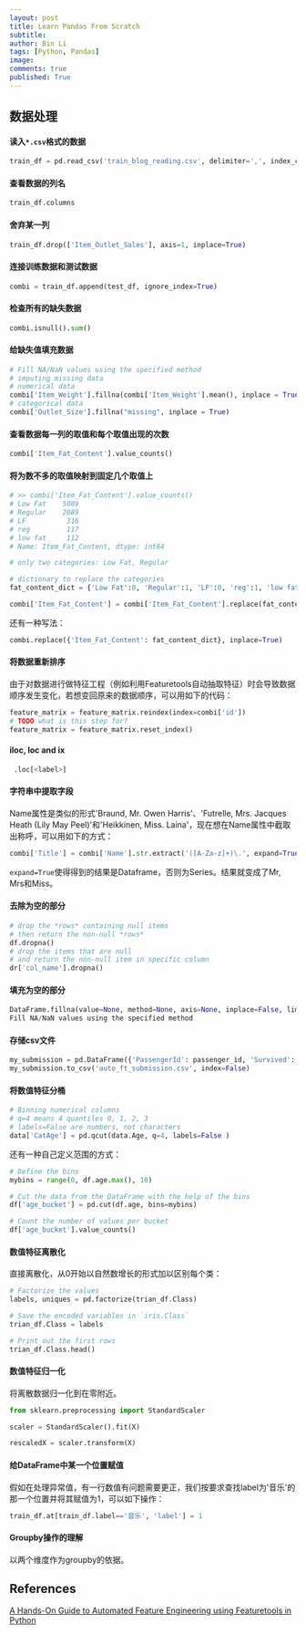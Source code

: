 ```yaml
---
layout: post
title: Learn Pandas From Scratch
subtitle:
author: Bin Li
tags: [Python, Pandas]
image: 
comments: true
published: True
---
```


## 数据处理
#### 读入`*.csv`格式的数据
```python
train_df = pd.read_csv('train_blog_reading.csv', delimiter=',', index_col='uid')
```

#### 查看数据的列名
```python
train_df.columns
```

#### 舍弃某一列
```python
train_df.drop(['Item_Outlet_Sales'], axis=1, inplace=True)
```

#### 连接训练数据和测试数据
```python
combi = train_df.append(test_df, ignore_index=True)
```

#### 检查所有的缺失数据
```python
combi.isnull().sum()
```

#### 给缺失值填充数据
```python
# Fill NA/NaN values using the specified method
# imputing missing data
# numerical data
combi['Item_Weight'].fillna(combi['Item_Weight'].mean(), inplace = True)
# categorical data
combi['Outlet_Size'].fillna("missing", inplace = True)
```

#### 查看数据每一列的取值和每个取值出现的次数
```python
combi['Item_Fat_Content'].value_counts()
```

#### 将为数不多的取值映射到固定几个取值上
```python
# >> combi['Item_Fat_Content'].value_counts()
# Low Fat    5089
# Regular    2889
# LF          316
# reg         117
# low fat     112
# Name: Item_Fat_Content, dtype: int64

# only two categories: Low Fat, Regular

# dictionary to replace the categories
fat_content_dict = {'Low Fat':0, 'Regular':1, 'LF':0, 'reg':1, 'low fat':0}

combi['Item_Fat_Content'] = combi['Item_Fat_Content'].replace(fat_content_dict, regex=True)
```
还有一种写法：
```python
combi.replace({'Item_Fat_Content': fat_content_dict}, inplace=True)
```

#### 将数据重新排序
由于对数据进行做特征工程（例如利用Featuretools自动抽取特征）时会导致数据顺序发生变化，若想变回原来的数据顺序，可以用如下的代码：
```python
feature_matrix = feature_matrix.reindex(index=combi['id'])
# TODO what is this step for?
feature_matrix = feature_matrix.reset_index()
```

#### iloc, loc and ix
```python
 .loc[<label>] 
```

#### 字符串中提取字段
Name属性是类似的形式'Braund, Mr. Owen Harris'、'Futrelle, Mrs. Jacques Heath (Lily May Peel)'和'Heikkinen, Miss. Laina'，现在想在Name属性中截取出称呼，可以用如下的方式：
```python
combi['Title'] = combi['Name'].str.extract('([A-Za-z]+)\.', expand=True)
```
`expand=True`使得得到的结果是Dataframe，否则为Series。结果就变成了Mr, Mrs和Miss。

#### 去除为空的部分
```python
# drop the *rows* containing null items
# then return the non-null *rows*
df.dropna()
# drop the items that are null
# and return the non-null item in specific column
dr['col_name'].dropna()
```

#### 填充为空的部分
```python
DataFrame.fillna(value=None, method=None, axis=None, inplace=False, limit=None, downcast=None, **kwargs)[source]
Fill NA/NaN values using the specified method
```
#### 存储csv文件
```python
my_submission = pd.DataFrame({'PassengerId': passenger_id, 'Survived': y_pred})
my_submission.to_csv('auto_ft_submission.csv', index=False)
```

#### 将数值特征分桶
```python
# Binning numerical columns
# q=4 means 4 quantiles 0, 1, 2, 3
# labels=False are numbers, not characters
data['CatAge'] = pd.qcut(data.Age, q=4, labels=False )
```

还有一种自己定义范围的方式：
```python
# Define the bins
mybins = range(0, df.age.max(), 10)

# Cut the data from the DataFrame with the help of the bins
df['age_bucket'] = pd.cut(df.age, bins=mybins)

# Count the number of values per bucket
df['age_bucket'].value_counts()
```

#### 数值特征离散化
直接离散化，从0开始以自然数增长的形式加以区别每个类：
```python
# Factorize the values 
labels, uniques = pd.factorize(trian_df.Class)

# Save the encoded variables in `iris.Class`
trian_df.Class = labels

# Print out the first rows
trian_df.Class.head()
```

#### 数值特征归一化
将离散数据归一化到在零附近。

```python
from sklearn.preprocessing import StandardScaler

scaler = StandardScaler().fit(X)

rescaledX = scaler.transform(X)
```

#### 给DataFrame中某一个位置赋值
假如在处理异常值，有一行数值有问题需要更正，我们按要求查找label为'音乐'的那一个位置并将其赋值为1，可以如下操作：
```python
train_df.at[train_df.label=='音乐', 'label'] = 1
```

#### Groupby操作的理解
以两个维度作为groupby的依据。

## References
[A Hands-On Guide to Automated Feature Engineering using Featuretools in Python](https://www.analyticsvidhya.com/blog/2018/08/guide-automated-feature-engineering-featuretools-python/)